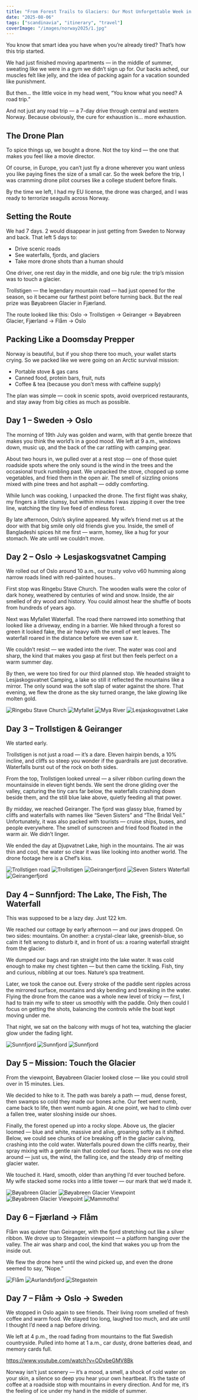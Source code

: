 ```yaml
---
title: "From Forest Trails to Glaciers: Our Most Unforgettable Week in Norway"
date: "2025-08-06"
tags: ["scandinavia", "itinerary", "travel"]
coverImage: "/images/norway2025/1.jpg"
---
```


You know that smart idea you have when you’re already tired? That’s how this trip started.

We had just finished moving apartments — in the middle of summer, sweating like we were in a gym we didn’t sign up for. Our backs ached, our muscles felt like jelly, and the idea of packing again for a vacation sounded like punishment.

But then… the little voice in my head went, “You know what you need? A road trip.”

And not just any road trip — a 7-day drive through central and western Norway. Because obviously, the cure for exhaustion is… more exhaustion.

## The Drone Plan

To spice things up, we bought a drone. Not the toy kind — the one that makes you feel like a movie director.

Of course, in Europe, you can’t just fly a drone wherever you want unless you like paying fines the size of a small car. So the week before the trip, I was cramming drone pilot courses like a college student before finals.

By the time we left, I had my EU license, the drone was charged, and I was ready to terrorize seagulls across Norway.

## Setting the Route

We had 7 days. 2 would disappear in just getting from Sweden to Norway and back. That left 5 days to:

- Drive scenic roads
- See waterfalls, fjords, and glaciers
- Take more drone shots than a human should

One driver, one rest day in the middle, and one big rule: the trip’s mission was to touch a glacier.

Trollstigen — the legendary mountain road — had just opened for the season, so it became our farthest point before turning back. But the real prize was Bøyabreen Glacier in Fjærland.

The route looked like this:
Oslo → Trollstigen → Geiranger → Bøyabreen Glacier, Fjærland → Flåm → Oslo

## Packing Like a Doomsday Prepper

Norway is beautiful, but if you shop there too much, your wallet starts crying. So we packed like we were going on an Arctic survival mission:

- Portable stove & gas cans
- Canned food, protein bars, fruit, nuts
- Coffee & tea (because you don’t mess with caffeine supply)

The plan was simple — cook in scenic spots, avoid overpriced restaurants, and stay away from big cities as much as possible.

## Day 1 – Sweden → Oslo

The morning of 19th July was golden and warm, with that gentle breeze that makes you think the world’s in a good mood. We left at 9 a.m., windows down, music up, and the back of the car rattling with camping gear.

About two hours in, we pulled over at a rest stop — one of those quiet roadside spots where the only sound is the wind in the trees and the occasional truck rumbling past. We unpacked the stove, chopped up some vegetables, and fried them in the open air. The smell of sizzling onions mixed with pine trees and hot asphalt — oddly comforting.

While lunch was cooking, I unpacked the drone. The first flight was shaky, my fingers a little clumsy, but within minutes I was zipping it over the tree line, watching the tiny live feed of endless forest.

By late afternoon, Oslo’s skyline appeared. My wife’s friend met us at the door with that big smile only old friends give you. Inside, the smell of Bangladeshi spices hit me first — warm, homey, like a hug for your stomach. We ate until we couldn’t move.

## Day 2 – Oslo → Lesjaskogsvatnet Camping

We rolled out of Oslo around 10 a.m., our trusty volvo v60 humming along narrow roads lined with red-painted houses..

First stop was Ringebu Stave Church. The wooden walls were the color of dark honey, weathered by centuries of wind and snow. Inside, the air smelled of dry wood and history. You could almost hear the shuffle of boots from hundreds of years ago.

Next was Myfallet Waterfall. The road there narrowed into something that looked like a driveway, ending in a barrier. We hiked through a forest so green it looked fake, the air heavy with the smell of wet leaves. The waterfall roared in the distance before we even saw it.

We couldn’t resist — we waded into the river. The water was cool and sharp, the kind that makes you gasp at first but then feels perfect on a warm summer day.

By then, we were too tired for our third planned stop. We headed straight to Lesjaskogsvatnet Camping, a lake so still it reflected the mountains like a mirror. The only sound was the soft slap of water against the shore. That evening, we flew the drone as the sky turned orange, the lake glowing like molten gold.

<!--gallery-->
![Ringebu Stave Church](/images/norway2025/DJI_0019.jpeg)
![Myfallet](/images/norway2025/DJI_0029.jpeg)
![Mya River](/images/norway2025/myfallet.jpeg)
![Lesjaskogsvatnet Lake](/images/norway2025/DJI_0030.jpeg)
<!--gallery-->

## Day 3 – Trollstigen & Geiranger

We started early.

Trollstigen is not just a road — it’s a dare. Eleven hairpin bends, a 10% incline, and cliffs so steep you wonder if the guardrails are just decorative. Waterfalls burst out of the rock on both sides.

From the top, Trollstigen looked unreal — a silver ribbon curling down the mountainside in eleven tight bends. We sent the drone gliding over the valley, capturing the tiny cars far below, the waterfalls crashing down beside them, and the still blue lake above, quietly feeding all that power.

By midday, we reached Geiranger. The fjord was glassy blue, framed by cliffs and waterfalls with names like “Seven Sisters” and “The Bridal Veil.” Unfortunately, it was also packed with tourists — cruise ships, buses, and people everywhere. The smell of sunscreen and fried food floated in the warm air. We didn’t linger.

We ended the day at Djupvatnet Lake, high in the mountains. The air was thin and cool, the water so clear it was like looking into another world. The drone footage here is a Chef’s kiss.

<!--gallery-->
![Trollstigen road](/images/norway2025/trolls_1.jpeg)
![Trollstigen](/images/norway2025/trolls_2.jpeg)
![Geirangerfjord](/images/norway2025/gei_01.jpeg)
![Seven Sisters Waterfall](/images/norway2025/gei_02.jpeg)
![Geirangerfjord](/images/norway2025/gei_03.jpeg)
<!--gallery-->

## Day 4 – Sunnfjord: The Lake, The Fish, The Waterfall

This was supposed to be a lazy day. Just 122 km.

We reached our cottage by early afternoon — and our jaws dropped. On two sides: mountains. On another: a crystal-clear lake, greenish-blue, so calm it felt wrong to disturb it, and in front of us: a roaring waterfall straight from the glacier.

We dumped our bags and ran straight into the lake water. It was cold enough to make my chest tighten — but then came the tickling. Fish, tiny and curious, nibbling at our toes. Nature’s spa treatment.

Later, we took the canoe out. Every stroke of the paddle sent ripples across the mirrored surface, mountains and sky bending and breaking in the water. Flying the drone from the canoe was a whole new level of tricky — first, I had to train my wife to steer us smoothly with the paddle. Only then could I focus on getting the shots, balancing the controls while the boat kept moving under me.

That night, we sat on the balcony with mugs of hot tea, watching the glacier glow under the fading light.

<!--gallery-->
![Sunnfjord](/images/norway2025/s1.jpeg)
![Sunnfjord](/images/norway2025/s2.jpeg)
![Sunnfjord](/images/norway2025/s3.jpeg)
<!--gallery-->

## Day 5 – Mission: Touch the Glacier

From the viewpoint, Bøyabreen Glacier looked close — like you could stroll over in 15 minutes. Lies.

We decided to hike to it. The path was barely a path — mud, dense forest, then swamps so cold they made our bones ache. Our feet went numb, came back to life, then went numb again. At one point, we had to climb over a fallen tree, water sloshing inside our shoes.

Finally, the forest opened up into a rocky slope. Above us, the glacier loomed — blue and white, massive and alive, groaning softly as it shifted. Below, we could see chunks of ice breaking off in the glacier calving, crashing into the cold water. Waterfalls poured down the cliffs nearby, their spray mixing with a gentle rain that cooled our faces. There was no one else around — just us, the wind, the falling ice, and the steady drip of melting glacier water.

We touched it. Hard, smooth, older than anything I’d ever touched before. My wife stacked some rocks into a little tower — our mark that we’d made it.

<!--gallery-->
![Bøyabreen Glacier](/images/norway2025/g1.jpeg)
![Bøyabreen Glacier Viewpoint](/images/norway2025/g2.jpeg)
![Bøyabreen Glacier Viewpoint](/images/norway2025/g3.jpeg)
![Mammoths!](/images/norway2025/g4.jpg)
<!--gallery-->

## Day 6 – Fjærland → Flåm

Flåm was quieter than Geiranger, with the fjord stretching out like a silver ribbon. We drove up to Stegastein viewpoint — a platform hanging over the valley. The air was sharp and cool, the kind that wakes you up from the inside out.

We flew the drone here until the wind picked up, and even the drone seemed to say, “Nope.”

<!--gallery-->
![Flåm](/images/norway2025/f1.jpeg)
![Aurlandsfjord](/images/norway2025/f2.jpeg)
![Stegastein](/images/norway2025/f3.jpeg)
<!--gallery-->

## Day 7 – Flåm → Oslo → Sweden

We stopped in Oslo again to see friends. Their living room smelled of fresh coffee and warm food. We stayed too long, laughed too much, and ate until I thought I’d need a nap before driving.

We left at 4 p.m., the road fading from mountains to the flat Swedish countryside. Pulled into home at 1 a.m., car dusty, drone batteries dead, and memory cards full.

https://www.youtube.com/watch?v=ODvbeGMV8Bk

Norway isn’t just scenery — it’s a mood, a smell, a shock of cold water on your skin, a silence so deep you hear your own heartbeat. It’s the taste of coffee at a roadside stop with mountains in every direction. And for me, it’s the feeling of ice under my hand in the middle of summer.